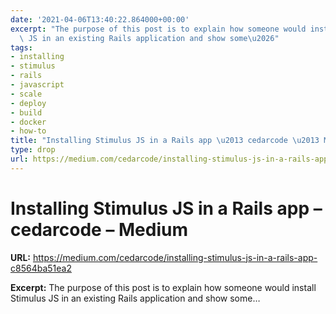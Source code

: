 ```yaml
---
date: '2021-04-06T13:40:22.864000+00:00'
excerpt: "The purpose of this post is to explain how someone would install Stimulus\
  \ JS in an existing Rails application and show some\u2026"
tags:
- installing
- stimulus
- rails
- javascript
- scale
- deploy
- build
- docker
- how-to
title: "Installing Stimulus JS in a Rails app \u2013 cedarcode \u2013 Medium"
type: drop
url: https://medium.com/cedarcode/installing-stimulus-js-in-a-rails-app-c8564ba51ea2
---
```


# Installing Stimulus JS in a Rails app – cedarcode – Medium

**URL:** https://medium.com/cedarcode/installing-stimulus-js-in-a-rails-app-c8564ba51ea2

**Excerpt:** The purpose of this post is to explain how someone would install Stimulus JS in an existing Rails application and show some…
